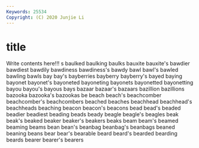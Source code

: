 ```yaml
---
Keywords: 25534
Copyright: (C) 2020 Junjie Li
---
```


# title

Write contents here!!!
s 
baulked 
baulking 
baulks 
bauxite 
bauxite's 
bawdier 
bawdiest
bawdily 
bawdiness 
bawdiness's 
bawdy 
bawl 
bawl's 
bawled 
bawling 
bawls 
bay
bay's 
bayberries 
bayberry 
bayberry's 
bayed 
baying 
bayonet 
bayonet's 
bayoneted 
bayoneting
bayonets 
bayonetted 
bayonetting 
bayou 
bayou's 
bayous 
bays 
bazaar 
bazaar's 
bazaars
bazillion 
bazillions 
bazooka 
bazooka's 
bazookas 
be 
beach 
beach's 
beachcomber 
beachcomber's
beachcombers 
beached 
beaches 
beachhead 
beachhead's 
beachheads 
beaching 
beacon 
beacon's 
beacons
bead 
bead's 
beaded 
beadier 
beadiest 
beading 
beads 
beady 
beagle 
beagle's
beagles 
beak 
beak's 
beaked 
beaker 
beaker's 
beakers 
beaks 
beam 
beam's
beamed 
beaming 
beams 
bean 
bean's 
beanbag 
beanbag's 
beanbags 
beaned 
beaning
beans 
bear 
bear's 
bearable 
beard 
beard's 
bearded 
bearding 
beards 
bearer
bearer's 
bearers 
